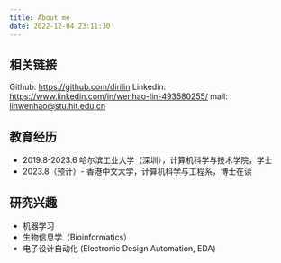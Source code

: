 ```yaml
---
title: About me
date: 2022-12-04 23:11:30
---
```


## 相关链接

Github: https://github.com/dirilin
Linkedin: https://www.linkedin.com/in/wenhao-lin-493580255/
mail: [linwenhao@stu.hit.edu.cn](mailto:linwenhao@stu.hit.edu.cn)

## 教育经历

+ 2019.8-2023.6 哈尔滨工业大学（深圳），计算机科学与技术学院，学士
+ 2023.8（预计）- 香港中文大学，计算机科学与工程系，博士在读

## 研究兴趣

+ 机器学习
+ 生物信息学（Bioinformatics）
+ 电子设计自动化 (Electronic Design Automation, EDA)
